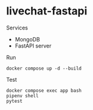# livechat-fastapi
Services
- MongoDB
- FastAPI server

Run
```
docker compose up -d --build
```

Test
```
docker compose exec app bash
pipenv shell
pytest
```